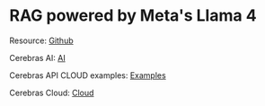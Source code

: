 # RAG powered by Meta's Llama 4

Resource: [Github](https://github.com/patchy631/ai-engineering-hub/tree/main/llama-4-rag)

Cerebras AI: [AI](https://www.cerebras.ai/)

Cerebras API CLOUD examples: [Examples](https://inference-docs.cerebras.ai/resources/examples)

Cerebras Cloud: [Cloud](https://cloud.cerebras.ai/)